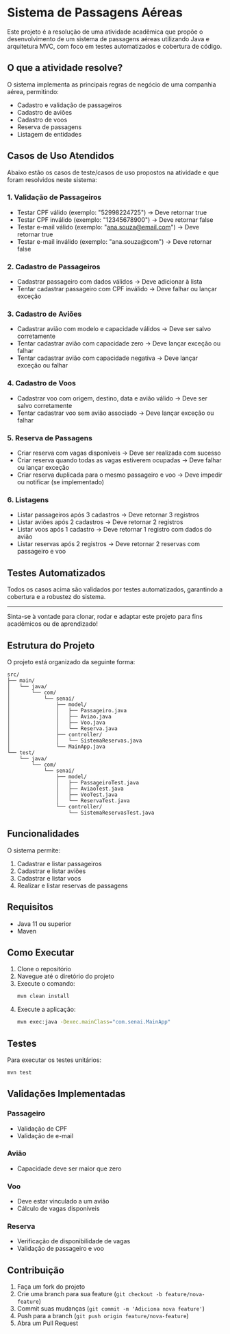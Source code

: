# Sistema de Passagens Aéreas

Este projeto é a resolução de uma atividade acadêmica que propõe o desenvolvimento de um sistema de passagens aéreas utilizando Java e arquitetura MVC, com foco em testes automatizados e cobertura de código.

## O que a atividade resolve?
O sistema implementa as principais regras de negócio de uma companhia aérea, permitindo:
- Cadastro e validação de passageiros
- Cadastro de aviões
- Cadastro de voos
- Reserva de passagens
- Listagem de entidades

## Casos de Uso Atendidos
Abaixo estão os casos de teste/casos de uso propostos na atividade e que foram resolvidos neste sistema:

### 1. Validação de Passageiros
- Testar CPF válido (exemplo: "52998224725") → Deve retornar true
- Testar CPF inválido (exemplo: "12345678900") → Deve retornar false
- Testar e-mail válido (exemplo: "ana.souza@email.com") → Deve retornar true
- Testar e-mail inválido (exemplo: "ana.souza@com") → Deve retornar false

### 2. Cadastro de Passageiros
- Cadastrar passageiro com dados válidos → Deve adicionar à lista
- Tentar cadastrar passageiro com CPF inválido → Deve falhar ou lançar exceção

### 3. Cadastro de Aviões
- Cadastrar avião com modelo e capacidade válidos → Deve ser salvo corretamente
- Tentar cadastrar avião com capacidade zero → Deve lançar exceção ou falhar
- Tentar cadastrar avião com capacidade negativa → Deve lançar exceção ou falhar

### 4. Cadastro de Voos
- Cadastrar voo com origem, destino, data e avião válido → Deve ser salvo corretamente
- Tentar cadastrar voo sem avião associado → Deve lançar exceção ou falhar

### 5. Reserva de Passagens
- Criar reserva com vagas disponíveis → Deve ser realizada com sucesso
- Criar reserva quando todas as vagas estiverem ocupadas → Deve falhar ou lançar exceção
- Criar reserva duplicada para o mesmo passageiro e voo → Deve impedir ou notificar (se implementado)

### 6. Listagens
- Listar passageiros após 3 cadastros → Deve retornar 3 registros
- Listar aviões após 2 cadastros → Deve retornar 2 registros
- Listar voos após 1 cadastro → Deve retornar 1 registro com dados do avião
- Listar reservas após 2 registros → Deve retornar 2 reservas com passageiro e voo

## Testes Automatizados
Todos os casos acima são validados por testes automatizados, garantindo a cobertura e a robustez do sistema.

---

Sinta-se à vontade para clonar, rodar e adaptar este projeto para fins acadêmicos ou de aprendizado!

## Estrutura do Projeto

O projeto está organizado da seguinte forma:

```
src/
├── main/
│   └── java/
│       └── com/
│           └── senai/
│               ├── model/
│               │   ├── Passageiro.java
│               │   ├── Aviao.java
│               │   ├── Voo.java
│               │   └── Reserva.java
│               ├── controller/
│               │   └── SistemaReservas.java
│               └── MainApp.java
└── test/
    └── java/
        └── com/
            └── senai/
                ├── model/
                │   ├── PassageiroTest.java
                │   ├── AviaoTest.java
                │   ├── VooTest.java
                │   └── ReservaTest.java
                └── controller/
                    └── SistemaReservasTest.java
```

## Funcionalidades

O sistema permite:

1. Cadastrar e listar passageiros
2. Cadastrar e listar aviões
3. Cadastrar e listar voos
4. Realizar e listar reservas de passagens

## Requisitos

- Java 11 ou superior
- Maven

## Como Executar

1. Clone o repositório
2. Navegue até o diretório do projeto
3. Execute o comando:
   ```bash
   mvn clean install
   ```
4. Execute a aplicação:
   ```bash
   mvn exec:java -Dexec.mainClass="com.senai.MainApp"
   ```

## Testes

Para executar os testes unitários:

```bash
mvn test
```

## Validações Implementadas

### Passageiro
- Validação de CPF
- Validação de e-mail

### Avião
- Capacidade deve ser maior que zero

### Voo
- Deve estar vinculado a um avião
- Cálculo de vagas disponíveis

### Reserva
- Verificação de disponibilidade de vagas
- Validação de passageiro e voo

## Contribuição

1. Faça um fork do projeto
2. Crie uma branch para sua feature (`git checkout -b feature/nova-feature`)
3. Commit suas mudanças (`git commit -m 'Adiciona nova feature'`)
4. Push para a branch (`git push origin feature/nova-feature`)
5. Abra um Pull Request 
